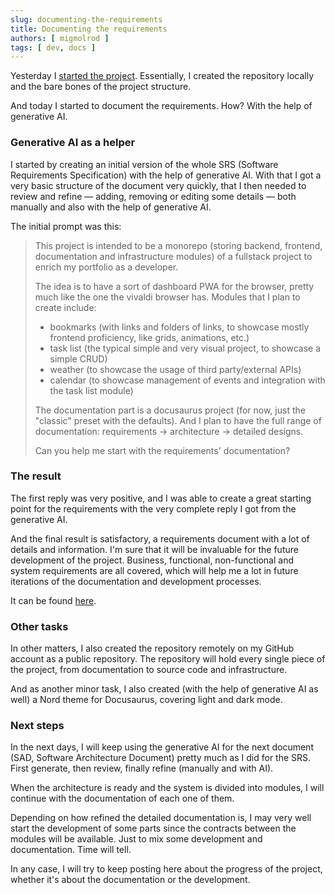 ```yaml
---
slug: documenting-the-requirements
title: Documenting the requirements
authors: [ migmolrod ]
tags: [ dev, docs ]
---
```


Yesterday I [started the project](/blog/starting-the-project). Essentially, I created the repository locally and the
bare bones of the project structure.

And today I started to document the requirements. How? With the help of generative AI.

<!-- truncate -->

### Generative AI as a helper

I started by creating an initial version of the whole SRS (Software Requirements Specification) with the help of
generative AI. With that I got a very basic structure of the document very quickly, that I then needed to review and
refine — adding, removing or editing some details — both manually and also with the help of generative AI.

The initial prompt was this:

> This project is intended to be a monorepo (storing backend, frontend, documentation and infrastructure modules) of a
> fullstack project to enrich my portfolio as a developer.
>
>The idea is to have a sort of dashboard PWA for the browser, pretty much like the one the vivaldi browser has. Modules
> that I plan to create include:
> - bookmarks (with links and folders of links, to showcase mostly frontend proficiency, like grids, animations, etc.)
> - task list (the typical simple and very visual project, to showcase a simple CRUD)
> - weather (to showcase the usage of third party/external APIs)
> - calendar (to showcase management of events and integration with the task list module)
>
>The documentation part is a docusaurus project (for now, just the "classic" preset with the defaults). And I plan to
> have the full range of documentation: requirements → architecture → detailed designs.
>
>Can you help me start with the requirements' documentation?

### The result

The first reply was very positive, and I was able to create a great starting point for the requirements with the very
complete reply I got from the generative AI.

And the final result is satisfactory, a requirements document with a lot of details and information. I'm sure that it
will be invaluable for the future development of the project. Business, functional, non-functional and system
requirements are all covered, which will help me a lot in future iterations of the documentation and development
processes.

It can be found [here](/docs/requirements/overview).

### Other tasks

In other matters, I also created the repository remotely on my GitHub account as a public repository. The repository
will hold every single piece of the project, from documentation to source code and infrastructure.

And as another minor task, I also created (with the help of generative AI as well) a Nord theme for Docusaurus, covering
light and dark mode.

### Next steps

In the next days, I will keep using the generative AI for the next document (SAD, Software Architecture Document) pretty
much as I did for the SRS. First generate, then review, finally refine (manually and with AI).

When the architecture is ready and the system is divided into modules, I will continue with the documentation of each
one of them.

Depending on how refined the detailed documentation is, I may very well start the development of some parts since the
contracts between the modules will be available. Just to mix some development and documentation. Time will tell.

In any case, I will try to keep posting here about the progress of the project, whether it's about the documentation or
the development.
